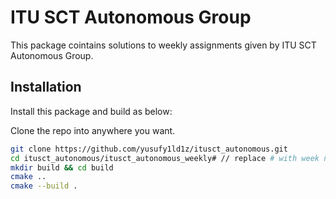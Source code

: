 # ITU SCT Autonomous Group

This package cointains solutions to weekly assignments given by ITU SCT Autonomous Group.


## Installation


Install this package and build as below:

Clone the repo into anywhere you want.
```bash 
git clone https://github.com/yusufy1ld1z/itusct_autonomous.git
cd itusct_autonomous/itusct_autonomous_weekly# // replace # with week number
mkdir build && cd build
cmake ..
cmake --build .
```
